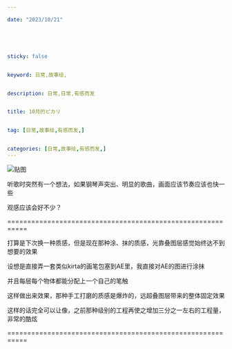 ```yaml
---

date: "2023/10/21"





sticky: false


keyword: 日常,故事绘,


description: 日常,日常,有感而发


title: 10月的ピカリ


tag: [日常,故事绘,有感而发,]


categories: [日常,故事绘,有感而发,]
---
```

![贴图]()

听歌时突然有一个想法，如果钢琴声突出、明显的歌曲，画面应该节奏应该也快一些

观感应该会好不少？

===========================================================

打算是下次换一种质感，但是现在那种涂、抹的质感，光靠叠图层感觉始终达不到想要的效果

设想是直接弄一套类似kirta的画笔包塞到AE里，我直接对AE的图进行涂抹

并且每层每个物体都能分配上一个自己的笔触

这样做出来效果，那种手工打磨的质感是爆炸的，远超叠图层带来的整体固定效果

这样的话完全可以让像，之前那种级别的工程再使之增加三分之一左右的工程量，非常的酷炫

===========================================================